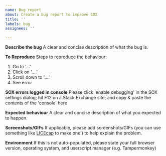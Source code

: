 ```yaml
---
name: Bug report
about: Create a bug report to improve SOX
title: ''
labels: bug
assignees: ''

---
```


**Describe the bug**
A clear and concise description of what the bug is.

**To Reproduce**
Steps to reproduce the behaviour:
1. Go to '...'
2. Click on '....'
3. Scroll down to '....'
4. See error

**SOX errors logged in console**
Please click 'enable debugging' in the SOX settings dialog; hit F12 on a Stack Exchange site; and copy & paste the contents of the 'console' here

**Expected behaviour**
A clear and concise description of what you expected to happen.

**Screenshots/GIFs**
If applicable, please add screenshots/GIFs (you can use something like [LICEcap](https://www.cockos.com/licecap/) to make one!) to help explain the problem.

**Environment**
If this is not auto-populated, please state your full browser version, operating system, and userscript manager (e.g. Tampermonkey)
